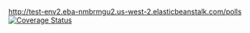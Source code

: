 http://test-env2.eba-nmbrmgu2.us-west-2.elasticbeanstalk.com/polls
[![Coverage Status](https://coveralls.io/repos/github/Kylin-Mao/swe1-app/badge.svg)](https://coveralls.io/github/Kylin-Mao/swe1-app)
